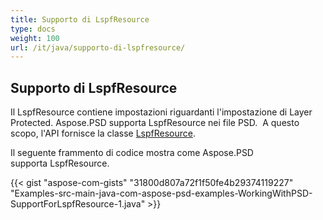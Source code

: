 ```yaml
---
title: Supporto di LspfResource
type: docs
weight: 100
url: /it/java/supporto-di-lspfresource/
---
```


## **Supporto di LspfResource**
Il LspfResource contiene impostazioni riguardanti l'impostazione di Layer Protected. Aspose.PSD supporta LspfResource nei file PSD.  A questo scopo, l'API fornisce la classe [LspfResource](https://reference.aspose.com/java/psd/com.aspose.psd.fileformats.psd.layers.layerresources/LspfResource).

Il seguente frammento di codice mostra come Aspose.PSD supporta LspfResource.

{{< gist "aspose-com-gists" "31800d807a72f1f50fe4b29374119227" "Examples-src-main-java-com-aspose-psd-examples-WorkingWithPSD-SupportForLspfResource-1.java" >}}
